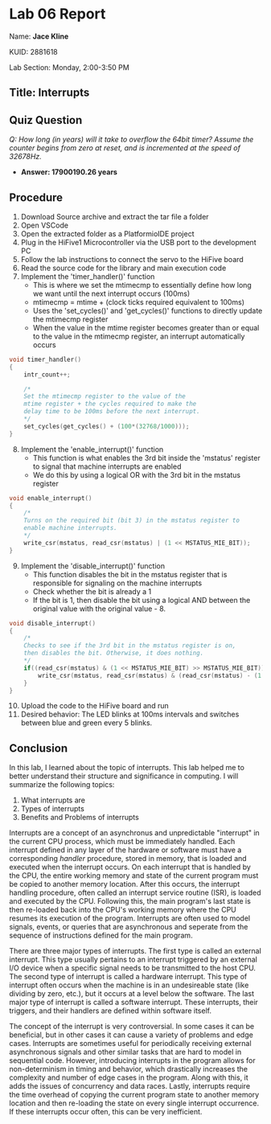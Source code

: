 # Lab 06 Report
<p>Name: <b>Jace Kline</b></p>
<p>KUID: 2881618</p>
<p>Lab Section: Monday, 2:00-3:50 PM</p>

## Title: Interrupts

## Quiz Question
*Q: How long (in years) will it take to overflow the 64bit timer? Assume the counter begins
from zero at reset, and is incremented at the speed of 32678Hz.*
- **Answer: 17900190.26 years**

## Procedure
1. Download Source archive and extract the tar file a folder
2. Open VSCode
3. Open the extracted folder as a PlatformioIDE project
4. Plug in the HiFive1 Microcontroller via the USB port to the development PC
5. Follow the lab instructions to connect the servo to the HiFive board
6. Read the source code for the library and main execution code
7. Implement the 'timer_handler()' function
   * This is where we set the mtimecmp to essentially define how long we want until the next interrupt occurs (100ms)
   * mtimecmp = mtime + (clock ticks required equivalent to 100ms)
   * Uses the 'set_cycles()' and 'get_cycles()' functions to directly update the mtimecmp register
   * When the value in the mtime register becomes greater than or equal to the value in the mtimecmp register, an interrupt automatically occurs
```c
void timer_handler()
{
    intr_count++;

    /* 
    Set the mtimecmp register to the value of the 
    mtime register + the cycles required to make the
    delay time to be 100ms before the next interrupt.
    */
    set_cycles(get_cycles() + (100*(32768/1000)));
}
```
8. Implement the 'enable_interrupt()' function
   * This function is what enables the 3rd bit inside the 'mstatus' register to signal that machine interrupts are enabled
   * We do this by using a logical OR with the 3rd bit in the mstatus register
```c
void enable_interrupt()
{
    /*
    Turns on the required bit (bit 3) in the mstatus register to
    enable machine interrupts.
    */
    write_csr(mstatus, read_csr(mstatus) | (1 << MSTATUS_MIE_BIT));
}
```
9. Implement the 'disable_interrupt()' function
   * This function disables the bit in the mstatus register that is responsible for signaling on the machine interrupts
   * Check whether the bit is already a 1
   * If the bit is 1, then disable the bit using a logical AND between the original value with the original value - 8.
```c
void disable_interrupt()
{
    /*
    Checks to see if the 3rd bit in the mstatus register is on, 
    then disables the bit. Otherwise, it does nothing.
    */
    if((read_csr(mstatus) & (1 << MSTATUS_MIE_BIT) >> MSTATUS_MIE_BIT)) {
        write_csr(mstatus, read_csr(mstatus) & (read_csr(mstatus) - (1 << MSTATUS_MIE_BIT)));
    }
}
```
10. Upload the code to the HiFive board and run
11. Desired behavior: The LED blinks at 100ms intervals and switches between blue and green every 5 blinks.


## Conclusion

In this lab, I learned about the topic of interrupts. This lab helped me to better understand their structure and significance in computing. I will summarize the following topics:
1. What interrupts are
2. Types of interrupts
3. Benefits and Problems of interrupts

Interrupts are a concept of an asynchronus and unpredictable "interrupt" in the current CPU process, which must be immediately handled. Each interrupt defined in any layer of the hardware or software must have a corresponding *handler* procedure, stored in memory, that is loaded and executed when the interrupt occurs. On each interrupt that is handled by the CPU, the entire working memory and state of the current program must be copied to another memory location. After this occurs, the interrupt handling procedure, often called an interrupt service routine (ISR), is loaded and executed by the CPU. Following this, the main program's last state is then re-loaded back into the CPU's working memory where the CPU resumes its execution of the program. Interrupts are often used to model signals, events, or queries that are asynchronous and seperate from the sequence of instructions defined for the main program.

There are three major types of interrupts. The first type is called an external interrupt. This type usually pertains to an interrupt triggered by an external I/O device when a specific signal needs to be transmitted to the host CPU. The second type of interrupt is called a hardware interrupt. This type of interrupt often occurs when the machine is in an undesireable state (like dividing by zero, etc.), but it occurs at a level below the software. The last major type of interrupt is called a software interrupt. These interrupts, their triggers, and their handlers are defined within software itself.

The concept of the interrupt is very controversial. In some cases it can be beneficial, but in other cases it can cause a variety of problems and edge cases. Interrupts are sometimes useful for periodically receiving external asynchronous signals and other similar tasks that are hard to model in sequential code. However, introducing interrupts in the program allows for non-determinism in timing and behavior, which drastically increases the complexity and number of edge cases in the program. Along with this, it adds the issues of concurrency and data races. Lastly, interrupts require the time overhead of copying the current program state to another memory location and then re-loading the state on every single interrupt occurrence. If these interrupts occur often, this can be very inefficient.
